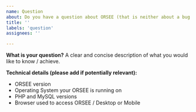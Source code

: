 ```yaml
---
name: Question
about: Do you have a question about ORSEE (that is neither about a bug nor a feature request)
title: ''
labels: 'question'
assignees: ''

---
```


**What is your question?**
A clear and concise description of what you would like to know / achieve.

**Technical details (please add if potentially relevant):**
 - ORSEE version
 - Operating System your ORSEE is running on
 - PHP and MySQL versions
 - Browser used to access ORSEE / Desktop or Mobile
